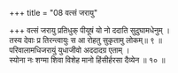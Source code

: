+++
title = "08 वत्सं जरायु"

+++
वत्सं जरायु प्रतिधुक् पीयूषं यो नो ददाति सुदुघामधेनुम् ।  
तस्य देवाः प्र तिरन्त्वायुः स आ रोहतु सुकृतामु लोकम्॥ ९ ॥  
परिवालामधिजरायुं युधाजीवो अददादग्र एताम् ।  
स्योना नः शग्मा शिवा विशेह मानो हिंसीर्हरसा दैव्येन ॥ १० ॥